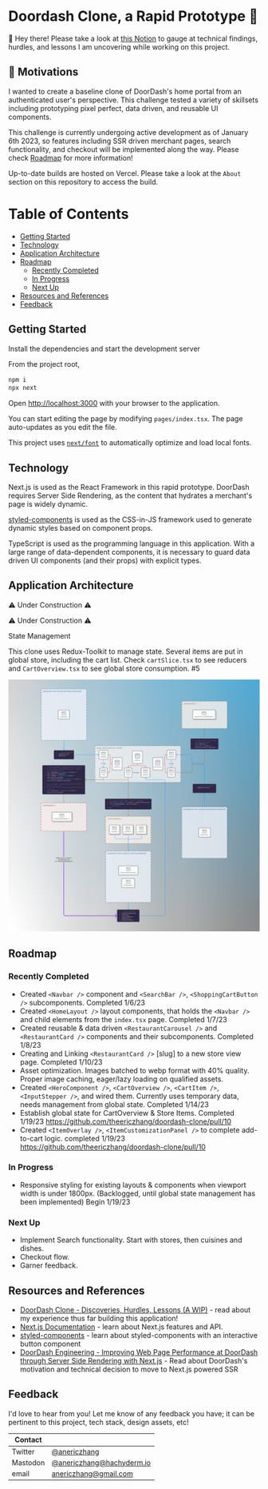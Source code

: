 # Doordash Clone, a Rapid Prototype 👯 

👋 Hey there! Please take a look at [this Notion](https://anericzhang.notion.site/DoorDash-Clone-Discoveries-Hurdles-Lessons-A-WIP-f2fc244b5a3441528a1a69376377170f) to gauge at technical findings, hurdles, and lessons I am uncovering while working on this project.

## 🧘 Motivations

I wanted to create a baseline clone of DoorDash's home portal from an authenticated user's perspective. This challenge tested a variety of skillsets including prototyping pixel perfect, data driven, and reusable UI components. 

This challenge is currently undergoing active development as of January 6th 2023, so features including SSR driven merchant pages, search functionality, and checkout will be implemented along the way. Please check [Roadmap](#roadmap) for more information!

Up-to-date builds are hosted on Vercel. Please take a look at the `About` section on this repository to access the build.

# Table of Contents
* [Getting Started](#getting-started)
* [Technology](#technology)
* [Application Architecture](#application-architecture)
* [Roadmap](#roadmap)
    * [Recently Completed](#recently-completed)
    * [In Progress](#in-progress)
    * [Next Up](#next-up)
* [Resources and References](#resources-and-references)
* [Feedback](#feedback)

## Getting Started

Install the dependencies and start the development server

From the project root,
```bash
npm i
npx next
```

Open [http://localhost:3000](http://localhost:3000) with your browser to the application.

You can start editing the page by modifying `pages/index.tsx`. The page auto-updates as you edit the file.

This project uses [`next/font`](https://nextjs.org/docs/basic-features/font-optimization) to automatically optimize and load local fonts.

## Technology
Next.js is used as the React Framework in this rapid prototype. DoorDash requires Server Side Rendering, as the content that hydrates a merchant's page is widely dynamic. 

[styled-components](https://styled-components.com/) is used as the CSS-in-JS framework used to generate dynamic styles based on component props. 

TypeScript is used as the programming language in this application. With a large range of data-dependent components, it is necessary to guard data driven UI components (and their props) with explicit types. 

## Application Architecture

⚠️ Under Construction ⚠️

⚠️ Under Construction ⚠️

State Management

This clone uses Redux-Toolkit to manage state. Several items are put in global store, including the cart list. Check `cartSlice.tsx` to see reducers and `CartOverview.tsx` to see global store consumption. #5

![State Management flow for cart as of 1/16](./README-supporting/StateManagement.png)

## Roadmap

### Recently Completed
* Created `<Navbar />` component and `<SearchBar />`, `<ShoppingCartButton />` subcomponents. Completed 1/6/23
* Created `<HomeLayout />` layout components, that holds the `<Navbar />` and child elements from the `index.tsx` page. Completed 1/7/23
* Created reusable & data driven `<RestaurantCarousel />` and `<RestaurantCard />` components and their subcomponents. Completed 1/8/23
* Creating and Linking `<RestaurantCard />` [slug] to a new store view page. Completed 1/10/23
* Asset optimization. Images batched to webp format with 40% quality. Proper image caching, eager/lazy loading on qualified assets.
* Created `<HeroComponent />`, `<CartOverview />`, `<CartItem />`, `<InputStepper />`, and wired them. Currently uses temporary data, needs management from global state. Completed 1/14/23
* Establish global state for CartOverview & Store Items. Completed 1/19/23 https://github.com/theericzhang/doordash-clone/pull/10
* Created `<ItemOverlay />`, `<ItemCustomizationPanel />` to complete add-to-cart logic. completed 1/19/23 https://github.com/theericzhang/doordash-clone/pull/10

### In Progress
* Responsive styling for existing layouts & components when viewport width is under 1800px. (Backlogged, until global state management has been implemented) Begin 1/19/23

### Next Up
* Implement Search functionality. Start with stores, then cuisines and dishes.
* Checkout flow.
* Garner feedback.

## Resources and References

- [DoorDash Clone - Discoveries, Hurdles, Lessons (A WIP)](https://anericzhang.notion.site/DoorDash-Clone-Discoveries-Hurdles-Lessons-A-WIP-f2fc244b5a3441528a1a69376377170f) - read about my experience thus far building this application!
- [Next.js Documentation](https://nextjs.org/docs) - learn about Next.js features and API.
- [styled-components](https://styled-components.com/) - learn about styled-components with an interactive button component
- [DoorDash Engineering - Improving Web Page Performance at DoorDash through Server Side Rendering with Next.js](https://doordash.engineering/2022/03/29/improving-web-page-performance-at-doordash-throughserver-side-rendering-with-next-js/) - Read about DoorDash's motivation and technical decision to move to Next.js powered SSR 

## Feedback

I'd love to hear from you! Let me know of any feedback you have; it can be pertinent to this project, tech stack, design assets, etc!


| Contact  |                 |
|----------|----------------------------------------------------------------|
| Twitter  | [@anericzhang](http://twitter.com/anericzhang)                 |
| Mastodon | [@anericzhang@hachyderm.io](https://hachyderm.io/@anericzhang) |
| email    | [anericzhang@gmail.com](mailto:anericzhang@gmail.com)          |

